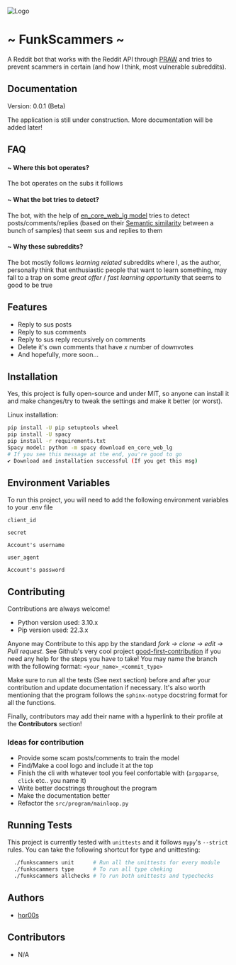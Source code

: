 
![Logo](TODO...)


# ~ FunkScammers ~

A Reddit bot that works with the Reddit API through [PRAW](https://praw.readthedocs.io/en/stable/) and tries to prevent scammers in certain (and how I think, most vulnerable subreddits).



## Documentation

Version: 0.0.1 (Beta)

The application is still under construction.
More documentation will be added later!


## FAQ

#### ~ Where this bot operates?

The bot operates on the subs it folllows

#### ~ What the bot tries to detect?

The bot, with the help of [en_core_web_lg model](https://www.datasciencelearner.com/how-to-install-en_core_web_lg-spacy-model/) tries to detect posts/comments/replies (based on their [Semantic similarity](https://en.wikipedia.org/wiki/Semantic_similarity) between a bunch of samples) that seem sus and replies to them

#### ~ Why these subreddits?

The bot mostly follows *learning related* subreddits where I, as the author, personally think that enthusiastic people that want to learn something, may fall to a trap on some *great offer* / *fast learning opportunity* that seems to good to be true 




## Features

- Reply to sus posts
- Reply to sus comments 
- Reply to sus reply recursively on comments
- Delete it's own comments that have *x* number of downvotes
- And hopefully, more soon...


## Installation

Yes, this project is fully open-source and under MIT, so anyone can install it and make changes/try to tweak the settings and make it better (or worst).

Linux installation:

```bash
pip install -U pip setuptools wheel
pip install -U spacy
pip install -r requirements.txt
Spacy model: python -m spacy download en_core_web_lg
# If you see this message at the end, you're good to go
✔ Download and installation successful (If you get this msg)
```

## Environment Variables

To run this project, you will need to add the following environment variables to your .env file

`client_id`

`secret`

`Account's username`

`user_agent`

`Account's password`


## Contributing

Contributions are always welcome!

- Python version used: 3.10.x
- Pip version used: 22.3.x

Anyone may Contribute to this app by the standard *fork -> clone -> edit -> Pull request*.
See Github's very cool project [good-first-contribution](https://github.com/firstcontributions/first-contributions) if you need any help for the steps you have to take!
You may name the branch with the following format: `<your_name>_<commit_type>`

Make sure to run all the tests (See next section) before and after your contribution and update documentation if necessary.
It's also worth mentioning that the program follows the `sphinx-notype` docstring format for all the functions.

Finally, contributors may add their name with a hyperlink to their profile at the **Contributors** section!

### Ideas for contribution
- Provide some scam posts/comments to train the model
- Find/Make a cool logo and include it at the top 
- Finish the cli with whatever tool you feel confortable with (`argaparse`, `click` etc.. you name it)
- Write better docstrings throughout the program
- Make the documentation better
- Refactor the `src/program/mainloop.py`

## Running Tests

This project is currently tested with `unittests` and it follows `mypy`'s `--strict` rules. You can take the following shortcut for type and unittesting:

```bash
  ./funkscammers unit      # Run all the unittests for every module
  ./funkscammers type      # To run all type cheking
  ./funkscammers allchecks # To run both unittests and typechecks
```

## Authors
* [hor00s](https://github.com/hor00s)

## Contributors
* N/A
